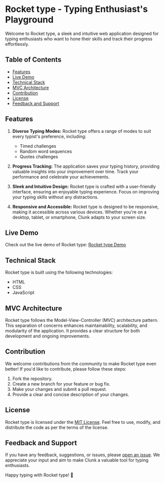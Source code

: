 # Rocket type - Typing Enthusiast's Playground

Welcome to Rocket type, a sleek and intuitive web application designed for typing enthusiasts who want to hone their skills and track their progress effortlessly.

## Table of Contents
- [Features](#features)
- [Live Demo](#live-demo)
- [Technical Stack](#technical-stack)
- [MVC Architecture](#mvc-architecture)
- [Contribution](#contribution)
- [License](#license)
- [Feedback  and Support](#feedback-and-support)

## Features

1. **Diverse Typing Modes:**
   Rocket type offers a range of modes to suit every typist's preference, including:
   - Timed challenges
   - Random word sequences
   - Quotes challenges

2. **Progress Tracking:**
   The application saves your typing history, providing valuable insights into your improvement over time. Track your performance and celebrate your achievements.

3. **Sleek and Intuitive Design:**
   Rocket type is crafted with a user-friendly interface, ensuring an enjoyable typing experience. Focus on improving your typing skills without any distractions.

4. **Responsive and Accessible:**
   Rocket type is designed to be responsive, making it accessible across various devices. Whether you're on a desktop, tablet, or smartphone, Clunk adapts to your screen size.

## Live Demo

Check out the live demo of Rocket type: [Rocket type Demo](rocket-type.netlify.app)

## Technical Stack

Rocket type is built using the following technologies:
- HTML
- CSS
- JavaScript

## MVC Architecture

Rocket type follows the Model-View-Controller (MVC) architecture pattern. This separation of concerns enhances maintainability, scalability, and modularity of the application. It provides a clear structure for both development and ongoing improvements.

## Contribution

We welcome contributions from the community to make Rocket type even better! If you'd like to contribute, please follow these steps:
1. Fork the repository.
2. Create a new branch for your feature or bug fix.
3. Make your changes and submit a pull request.
4. Provide a clear and concise description of your changes.

## License

Rocket type is licensed under the [MIT License](LICENSE). Feel free to use, modify, and distribute the code as per the terms of the license.

## Feedback and Support

If you have any feedback, suggestions, or issues, please [open an issue](https://github.com/yourusername/rocket-type/issues). We appreciate your input and aim to make Clunk a valuable tool for typing enthusiasts.

Happy typing with Rocket type! 🚀

